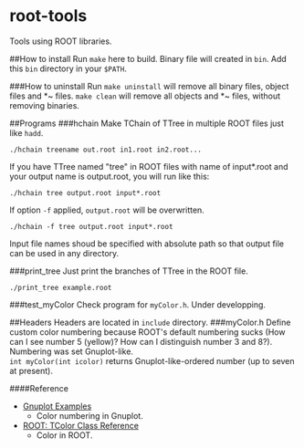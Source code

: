 # root-tools
Tools using ROOT libraries.

##How to install
Run `make` here to build. Binary file will created in `bin`. Add this `bin` directory in your `$PATH`.

###How to uninstall
Run `make uninstall` will remove all binary files, object files and *~ files.  `make clean` will remove all objects and  *~ files, without removing binaries.

##Programs
###hchain
Make TChain of TTree in multiple ROOT files just like `hadd`.

```
./hchain treename out.root in1.root in2.root...
```

If you have TTree named "tree" in ROOT files with name of input*.root and your output name is output.root, you will run like this:

```
./hchain tree output.root input*.root
```

If option `-f` applied, `output.root` will be overwritten.

```
./hchain -f tree output.root input*.root
```

Input file names shoud be specified with absolute path so that output file can be used in any directory.

###print_tree
Just print the branches of TTree in the ROOT file.

```
./print_tree example.root
```

###test_myColor
Check program for `myColor.h`. Under developping.

##Headers
Headers are located in `include` directory.
###myColor.h
Define custom color numbering because ROOT's default numbering sucks (How can I see number 5 (yellow)? How can I distinguish number 3 and 8?). Numbering was set Gnuplot-like.  
`int myColor(int icolor)` returns Gnuplot-like-ordered number (up to seven at present).

####Reference
- [Gnuplot Examples](http://www2.yukawa.kyoto-u.ac.jp/~akira.ohnishi/Lib/gnuplot.html)
	- Color numbering in Gnuplot.
- [ROOT: TColor Class Reference](https://root.cern.ch/doc/master/classTColor.html)
	- Color in ROOT.
